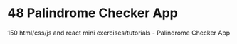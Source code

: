 # 48 Palindrome Checker App
 150 html/css/js and react mini exercises/tutorials - Palindrome Checker App
